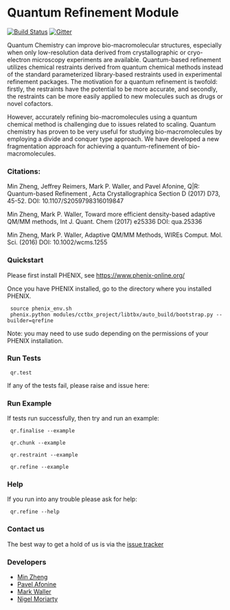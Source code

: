 # Quantum Refinement Module

[![Build Status](https://travis-ci.org/qrefine/qrefine.svg?branch=master)](https://travis-ci.org/qrefine/qrefine)
[![Gitter](https://badges.gitter.im/qrefine/yoink.svg)](https://gitter.im/qrefine/Lobby?utm_source=badge&utm_medium=badge&utm_campaign=pr-badge)

Quantum Chemistry can improve bio-macromolecular structures, especially when only low-resolution data derived from crystallographic or cryo-electron microscopy experiments are available. Quantum-based refinement utilizes chemical restraints derived from quantum chemical methods instead of the standard parameterized library-based restraints used in experimental refinement packages. The motivation for a quantum refinement is twofold: firstly, the restraints have the potential to be more accurate, and secondly, the restraints can be more easily applied to new molecules such as drugs or novel cofactors.

However, accurately refining bio-macromolecules using a quantum chemical method is challenging due to issues related to scaling. Quantum chemistry has proven to be very useful for studying bio-macromolecules by employing a divide and conquer type approach. We have developed a new fragmentation approach for achieving a quantum-refinement of bio-macromolecules.

### Citations:
Min Zheng, Jeffrey Reimers, Mark P. Waller, and Pavel Afonine, Q|R: Quantum-based Refinement , Acta Crystallographica Section D (2017) D73, 45-52. DOI: 10.1107/S2059798316019847

Min Zheng, Mark P. Waller, Toward more efficient density-based adaptive QM/MM methods, Int J. Quant. Chem (2017) e25336
DOI: qua.25336

Min Zheng, Mark P. Waller, Adaptive QM/MM Methods, WIREs Comput. Mol. Sci. (2016) DOI: 10.1002/wcms.1255


### Quickstart

Please first install PHENIX, see https://www.phenix-online.org/
 
Once you have PHENIX installed, go to the directory where you installed PHENIX.

```
 source phenix_env.sh
 phenix.python modules/cctbx_project/libtbx/auto_build/bootstrap.py --builder=qrefine
 ```
 Note: you may need to use sudo depending on the permissions of your PHENIX installation.
 
 ### Run Tests 

``` 
 qr.test
```
If any of the tests fail, please raise and issue here:

### Run Example 

If tests run successfully, then try and run an example: 


```
 qr.finalise --example
``` 

```
 qr.chunk --example
``` 
 
```
 qr.restraint --example
```

```
 qr.refine --example
```

### Help 

If you run into any trouble please ask for help:
```
 qr.refine --help
```

### Contact us 

The best way to get a hold of us is via the  [issue tracker](https://github.com/qrefine/qr-core/issues)


### Developers

* [Min Zheng](https://github.com/zhengmin317)
* [Pavel Afonine](https://github.com/pafonine)
* [Mark Waller](https://github.com/mpwaller)
* [Nigel Moriarty](https://github.com/nwmoriarty)


